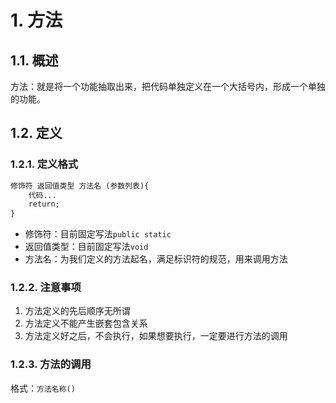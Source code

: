 # 1. 方法
## 1.1. 概述
方法：就是将一个功能抽取出来，把代码单独定义在一个大括号内，形成一个单独的功能。

## 1.2. 定义
### 1.2.1. 定义格式
```html
修饰符 返回值类型 方法名 (参数列表){
    代码...
    return;
}
```
- 修饰符：目前固定写法`public static`
- 返回值类型：目前固定写法`void`
- 方法名：为我们定义的方法起名，满足标识符的规范，用来调用方法

### 1.2.2. 注意事项
1. 方法定义的先后顺序无所谓
2. 方法定义不能产生嵌套包含关系
3. 方法定义好之后，不会执行，如果想要执行，一定要进行方法的调用

### 1.2.3. 方法的调用
格式：`方法名称()`